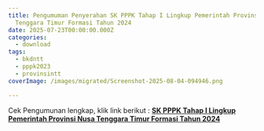 ```yaml
---
title: Pengumuman Penyerahan SK PPPK Tahap I Lingkup Pemerintah Provinsi Nusa
  Tenggara Timur Formasi Tahun 2024
date: 2025-07-23T00:00:00.000Z
categories:
  - download
tags:
  - bkdntt
  - pppk2023
  - provinsintt
coverImage: /images/migrated/Screenshot-2025-08-04-094946.png

---
```


Cek Pengumunan lengkap, klik link berikut : [**SK PPPK Tahap I Lingkup Pemerintah Provinsi Nusa Tenggara Timur Formasi Tahun 2024**](https://drive.google.com/file/d/19XDMVU_rrWfTtL0Z_Xv0pKI0W_RC4pjO/view)
